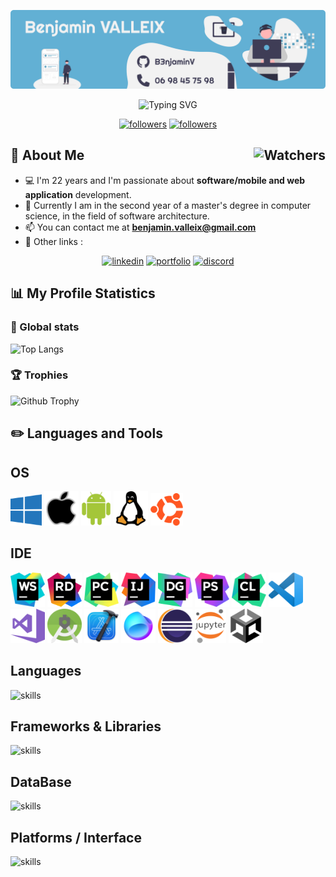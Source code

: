<p> 
    <img src="./icon/banner_benj_github2.png">
</p>
<p align="center">
  <img src="https://readme-typing-svg.herokuapp.com?color=75AED0&size=30&center=true&vCenter=true&width=500&height=50&lines=Hello+👋%2C+I'm+Benjamin" alt="Typing SVG" />
</p>


<p align="center">
  <a href="https://github.com/B3njaminV?tab=followers">
    <img alt="followers" title="Follow me on Github" src="https://custom-icon-badges.demolab.com/github/followers/b3njaminv?color=236ad3&labelColor=1155ba&style=for-the-badge&logo=person-add&label=Follow&logoColor=white"/></a>
  <a href="#">
    <img alt="followers" title="Total number of views for my profile" src="https://komarev.com/ghpvc/?username=b3njaminv&style=for-the-badge&logo=person-add"/></a>
</p>

<h2>🚀 About Me <img align="right" alt="Watchers" src="https://custom-icon-badges.demolab.com/github/watchers/b3njaminv/b3njaminv?logo=eye&style=social&logoColor=black&color=orange"></h2>

* 💻 I'm 22 years and I'm passionate about **software/mobile and web application** development.
* 💼 Currently I am in the second year of a master's degree in computer science, in the field of software architecture.
* 📫 You can contact me at **benjamin.valleix@gmail.com**
* 🔗 Other links :

<p align="center">
  <a href="https://www.linkedin.com/in/benjamin-valleix/">
    <img alt="linkedin" title="LinkedIn B3njaminV" src="https://img.shields.io/badge/-LinkedIn-blue?logo=Linkedin&logoColor=white&style=for-the-badge"/></a>
  <a href="https://b3njaminv.github.io/html-portfolio-app/index.html">
    <img alt="portfolio" title="Portfolio B3njaminV" src="https://img.shields.io/badge/-Portfolio-75AED0?style=for-the-badge&logo=html5&logoColor=white"/></a>
    <a href="https://discord.com">
    <img alt="discord" title="Discord B3njaminV" src="https://img.shields.io/badge/-b3njamin-5865F2?style=for-the-badge&logo=Discord&logoColor=white"/></a>
</p>

## 📊 My Profile Statistics

### 🧮 Global stats
![Top Langs](https://github-readme-stats.vercel.app/api/top-langs/?username=b3njaminv&layout=compact&langs_count=6&size_weight=0&theme=transparent&count_weight=0.9&hide=jupyter%20notebook,html,css,dockerfile,hack)

### 🏆 Trophies

![Github Trophy](https://github-profile-trophy.vercel.app/?username=b3njaminv&theme=onedark&row=1&margin-w=22&no-bg=true)

## ✏️ Languages and Tools
## OS

<div>
  <img src="./icon/os/windows.png" width="50px" height="50px">
	<img src="./icon/os/apple.png" width="55px" height="55px">
	<img src="./icon/os/android.png" width="48px" height="55px">
	<img src="./icon/os/linux.png" width="55px" height="55px">
	<img src="./icon/os/ubuntu.png" width="52px" height="52px">
</div>

## IDE

<div>
    <img src="./icon/ide/webstorm.png" width="55px" height="55px">
	  <img src="./icon/ide/rider.png" width="55px" height="55px">
    <img src="./icon/ide/pycharm.png" width="55px" height="55px">
    <img src="./icon/ide/idea.png" width="55px" height="55px">
    <img src="./icon/ide/datagrip.png" width="55px" height="55px">
    <img src="./icon/ide/phpstorm.png" width="55px" height="55px">
    <img src="./icon/ide/clion.png" width="55px" height="55px">
    <img src="./icon/ide/vscode.png" width="55px" height="55px">
    <img src="./icon/ide/vs.png" width="55px" height="55px">
    <img src="./icon/ide/astudio.png" width="55px" height="55px">
	<img src="./icon/ide/xcode.png" width="55px" height="55px">
    <img src="./icon/ide/fleet.png" width="55px" height="55px">
    <img src="./icon/ide/eclipse.svg" width="55px" height="55px">
    <img src="./icon/ide/jupyter.png" width="50px" height="55px">
    <img src="./icon/ide/unity.png" width="55px" height="55px">
</div>

## Languages

![skills](https://skillicons.dev/icons?i=java,cs,cpp,c,html,css,js,php,kotlin,swift,python,latex,&theme=dark)

## Frameworks & Libraries

![skills](https://skillicons.dev/icons?i=dotnet,react,flutter,spring,arduino,bootstrap&theme=dark)

## DataBase

![skills](https://skillicons.dev/icons?i=mongodb,sqlite&theme=dark)

## Platforms / Interface

![skills](https://skillicons.dev/icons?i=git,github,gitlab,heroku,nodejs&theme=dark)
